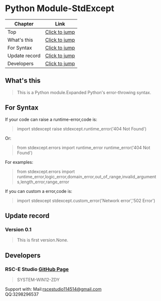 <span id="top"></span>
# Python Module-StdExcept
| Chapter | Link |
| --- | ---|
| Top | [Click to jump](#top) |
| What's this | [Click to jump](#what) |
| For Syntax | [Click to jump](#syntax) |
| Update record | [Click to jump](#update) |
| Developers | [Click to jump](#dev) |

<span id="what"></span>
## What's this
> This is a Python module.Expanded Python's error-throwing syntax.

<span id="syntax"></span>
## For Syntax
If your code can raise a runtime-error,code is:
> import stdexcept
> raise stdexcept.runtime_error('404 Not Found')

Or:
> from stdexcept.errors import runtime_error
> runtime_error('404 Not Found')

For examples:
> from stdexcept.errors import runtime_error,logic_error,domain_error,out_of_range,invalid_arguments,length_error,range_error

If you can custom a error,code is:
> import stdexcept
> stdexcept.custom_error('Network error','502 Error')

<span id="update"></span>
## Update record
### Version 0.1
> This is first version.None.

<span id="dev"></span>
## Developers
### RSC-E Studio [GitHub Page](https://www.github.com/RSC-E)
> SYSTEM-WIN12-ZDY

Support with:
Mail:rscestudio114514@gmail.com \
QQ:3298296537